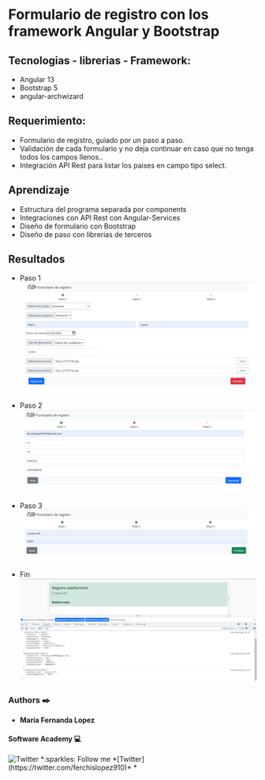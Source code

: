 # Formulario de registro con los framework Angular y Bootstrap

## Tecnologias - librerias - Framework: 
- Angular 13
- Bootstrap 5
- angular-archwizard

## Requerimiento: 
- Formulario de registro, guiado por un paso a paso.
- Validación de cada formulario y no deja continuar en caso
	que no tenga todos los campos llenos..
- Integración API Rest para listar los paises en campo tipo select.

## Aprendizaje
- Estructura del programa separada por components
- Integraciones con API Rest con Angular-Services
- Diseño de formulario con Bootstrap
- Diseño de paso con librerias de terceros

## Resultados
- Paso 1
![ScreenShot](reto-form-angular/src/assets/Paso1.png)

- Paso 2
![ScreenShot](reto-form-angular/src/assets/Paso2.png)

- Paso 3
![ScreenShot](reto-form-angular/src/assets/Paso3.png)

- Fin
![ScreenShot](reto-form-angular/src/assets/Fin.png)


### Authors :black_nib:
* __Maria Fernanda Lopez__

#### Software Academy 💻

<p aling="center">
<a>
<img src="https://i.pinimg.com/originals/ba/46/c8/ba46c8090ccc536ef26c005f9f2fc404.gif" alt="Twitter" width=5% /></a>
*:sparkles: Follow me *[Twitter](https://twitter.com/ferchislopez910)*
*<p aling="center">
